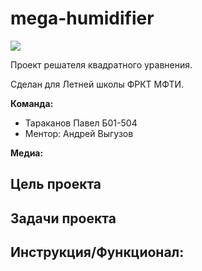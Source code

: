 # mega-humidifier

![](https://img.shields.io/github/license/khmelnitskiianton/mega-humidifier)

Проект решателя квадратного уравнения.

Сделан для Летней школы ФРКТ МФТИ.

**Команда:**

- Тараканов Павел Б01-504
- Ментор: Андрей Выгузов

**Медиа:**

## Цель проекта

## Задачи проекта

## Инструкция/Функционал:

